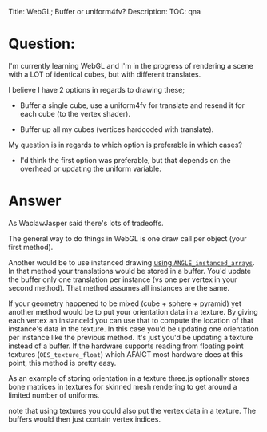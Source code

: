 Title: WebGL; Buffer or uniform4fv?
Description:
TOC: qna

# Question:

I'm currently learning WebGL and I'm in the progress of rendering a scene with a LOT of identical cubes, but with different translates.

I believe I have 2 options in regards to drawing these;

* Buffer a single cube, use a uniform4fv for translate and resend it for each cube (to the vertex shader).

* Buffer up all my cubes (vertices hardcoded with translate).

My question is in regards to which option is preferable in which cases?
- I'd think the first option was preferable, but that depends on the overhead or updating the uniform variable.

# Answer

As WaclawJasper said there's lots of tradeoffs. 

The general way to do things in WebGL is one draw call per object (your first method). 

Another would be to use instanced drawing [using `ANGLE_instanced_arrays`](http://blog.tojicode.com/2013/07/webgl-instancing-with.html). In that method your translations would be stored in a buffer. You'd update the buffer only one translation per instance (vs one per vertex in your second method). That method assumes all instances are the same.

If your geometry happened to be mixed (cube + sphere + pyramid) yet another method would be to put your orientation data in a texture. By giving each vertex an instanceId you can use that to compute the location of that instance's data in the texture. In this case you'd be updating one orientation per instance like the previous method. It's just you'd be updating a texture instead of a buffer. If the hardware supports reading from floating point textures (`OES_texture_float`) which AFAICT most hardware does at this point, this method is pretty easy.

As an example of storing orientation in a texture three.js optionally stores bone matrices in textures for skinned mesh rendering to get around a limited number of uniforms.

note that using textures you could also put the vertex data in a texture. The buffers would then just contain vertex indices.


